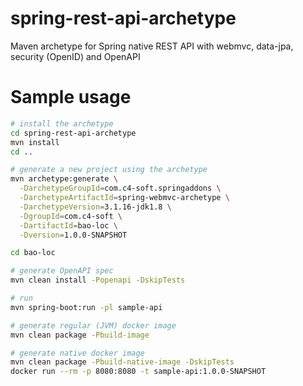 # spring-rest-api-archetype
Maven archetype for Spring native REST API with webmvc, data-jpa, security (OpenID) and OpenAPI

# Sample usage
``` bash
# install the archetype
cd spring-rest-api-archetype
mvn install
cd ..

# generate a new project using the archetype
mvn archetype:generate \
  -DarchetypeGroupId=com.c4-soft.springaddons \
  -DarchetypeArtifactId=spring-webmvc-archetype \
  -DarchetypeVersion=3.1.16-jdk1.8 \
  -DgroupId=com.c4-soft \
  -DartifactId=bao-loc \
  -Dversion=1.0.0-SNAPSHOT

cd bao-loc

# generate OpenAPI spec
mvn clean install -Popenapi -DskipTests

# run
mvn spring-boot:run -pl sample-api

# generate regular (JVM) docker image
mvn clean package -Pbuild-image

# generate native docker image
mvn clean package -Pbuild-native-image -DskipTests
docker run --rm -p 8080:8080 -t sample-api:1.0.0-SNAPSHOT
```